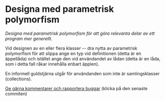 # Designa med parametrisk polymorfism

_Designa med parametrisk polymorfism för att göra relevanta delar av ett program mer generellt._

Vid designen av en eller flera klasser -- dra nytta av parametrisk
polymorfism för att slippa ange en typ vid definitionen (detta är
en äppellåda) och istället ange den vid användandet av lådan
(detta är en låda, som i detta fall råkar innehålla enbart
äpplen).

En informell guldstjärna utgår för användanden som inte är
samlingsklasser (collections).

[Ge gärna kommentarer och rapportera buggar](https://github.com/IOOPM-UU/achievements/commits/master/E12.md) (klicka på den senaste commiten)
